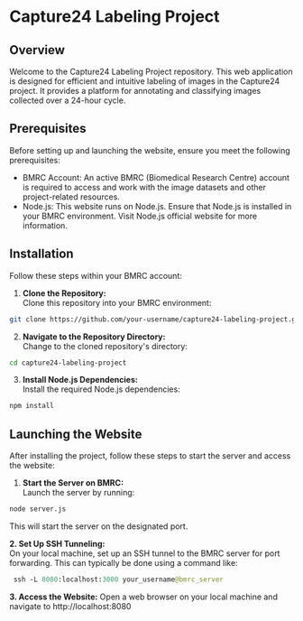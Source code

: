 # Capture24 Labeling Project


## Overview

Welcome to the Capture24 Labeling Project repository. This web application is designed for efficient and intuitive labeling of images in the Capture24 project. It provides a platform for annotating and classifying images collected over a 24-hour cycle.

## Prerequisites

Before setting up and launching the website, ensure you meet the following prerequisites:

- BMRC Account: An active BMRC (Biomedical Research Centre) account is required to access and work with the image datasets and other project-related resources.
- Node.js: This website runs on Node.js. Ensure that Node.js is installed in your BMRC environment. Visit Node.js official website for more information.

## Installation

Follow these steps within your BMRC account:

1. **Clone the Repository:**\
Clone this repository into your BMRC environment:
``` bash
git clone https://github.com/your-username/capture24-labeling-project.git
```

2. **Navigate to the Repository Directory:**\
Change to the cloned repository's directory:

```bash
cd capture24-labeling-project
```
3. **Install Node.js Dependencies:**\
Install the required Node.js dependencies:
```bash
npm install
```
## Launching the Website

After installing the project, follow these steps to start the server and access the website:

1. **Start the Server on BMRC:**\
Launch the server by running:
```bash
node server.js
```
This will start the server on the designated port.

**2. Set Up SSH Tunneling:**\
On your local machine, set up an SSH tunnel to the BMRC server for port forwarding. This can typically be done using a command like:
```graphql
 ssh -L 8080:localhost:3000 your_username@bmrc_server
```

**3. Access the Website:**
Open a web browser on your local machine and navigate to http://localhost:8080
